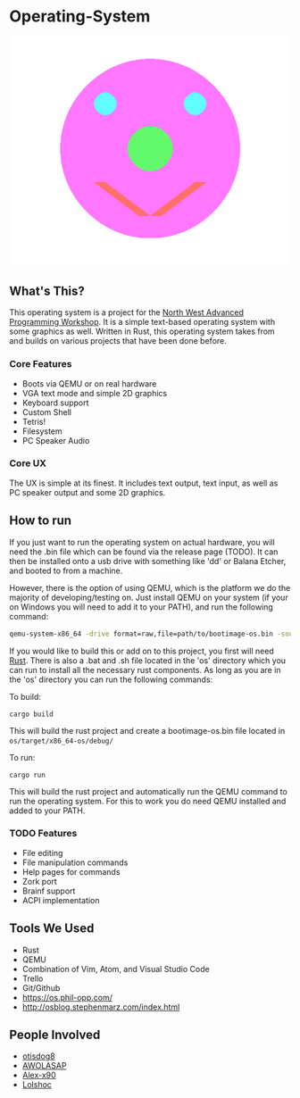 # Operating-System
![alt text](https://github.com/AWOLASAP/Operating-System/blob/master/OSLogo.png?raw=true)

## What's This?
This operating system is a project for the [North West Advanced Programming Workshop](http://nwapw.org/). It is a simple text-based operating system with some graphics as well. Written in Rust, this operating system takes from and builds on various projects that have been done before.

### Core Features
- Boots via QEMU or on real hardware
- VGA text mode and simple 2D graphics
- Keyboard support
- Custom Shell
- Tetris!
- Filesystem
- PC Speaker Audio

### Core UX
The UX is simple at its finest. It includes text output, text input, as well as PC speaker output and some 2D graphics.

## How to run
If you just want to run the operating system on actual hardware, you will need the .bin file which can be found via the release page (TODO). It can then be installed onto a usb drive with something like 'dd' or Balana Etcher, and booted to from a machine.

However, there is the option of using QEMU, which is the platform we do the majority of developing/testing on. Just install QEMU on your system (if your on Windows you will need to add it to your PATH), and run the following command:

```bash
qemu-system-x86_64 -drive format=raw,file=path/to/bootimage-os.bin -soundhw pcspk
```

If you would like to build this or add on to this project, you first will need [Rust](https://www.rust-lang.org/tools/install). There is also a .bat and .sh file located in the 'os' directory which you can run to install all the necessary rust components. As long as you are in the 'os' directory you can run the following commands:

To build:
```
cargo build
```
This will build the rust project and create a bootimage-os.bin file located in `os/target/x86_64-os/debug/`

To run:
```
cargo run
```
This will build the rust project and automatically run the QEMU command to run the operating system. For this to work you do need QEMU installed and added to your PATH.

### TODO Features
- File editing
- File manipulation commands
- Help pages for commands
- Zork port
- Brainf support
- ACPI implementation

## Tools We Used
- Rust
- QEMU
- Combination of Vim, Atom, and Visual Studio Code
- Trello
- Git/Github
- https://os.phil-opp.com/
- http://osblog.stephenmarz.com/index.html

## People Involved
- [otisdog8](https://github.com/otisdog8)
- [AWOLASAP](https://github.com/AWOLASAP)
- [Alex-x90](https://github.com/Alex-x90)
- [Lolshoc](https://github.com/Lolshoc)

